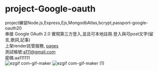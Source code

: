 # project-Google-oauth
project練習Node.js,Express,Ejs,MongodbAtlas,bcrypt,passport-google-oauth20<br/>
串接 Google OAuth 2.0 實現第三方登入,並且可本地註冊.登入與可post文字(留言,歌詞,記事)<br/>
上架render託管服務, <a href="https://project-google-oauth.onrender.com/">pages</a><br/>
測試帳號:a111@gmail.com<br/>密碼:aa111111<br/>
![ezgif com-gif-maker](https://user-images.githubusercontent.com/107973729/216813353-106feb85-bb04-4b60-bd15-20e430dcab60.gif)
![ezgif com-gif-maker (1)](https://user-images.githubusercontent.com/107973729/216813462-8e6e95b1-9f59-42ba-948a-7086440b3d82.gif)
